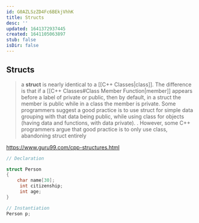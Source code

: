 ```yaml
---
id: G0AZLSzZD4Fc6BEkjVhhK
title: Structs
desc: ''
updated: 1641372937445
created: 1641105063897
stub: false
isDir: false
---
```


## Structs

> a **struct** is nearly identical to a [[C++ Classes|class]]. The difference is that if a [[C++ Classes#Class Member Function|member]] appears before a label of private or public, then by default, in a struct the member is public while in a class the member is private. Some programmers suggest a good practice is to use struct for simple data grouping with that data being public, while using class for objects (having data and functions, with data private). 
> .
> However, some C++ programmers argue that good practice is to only use class, abandoning struct entirely

<https://www.guru99.com/cpp-structures.html>

```cpp
// Declaration

struct Person  
{  
    char name[30];  
     int citizenship;  
     int age;  
}

// Instantiation
Person p;
```
